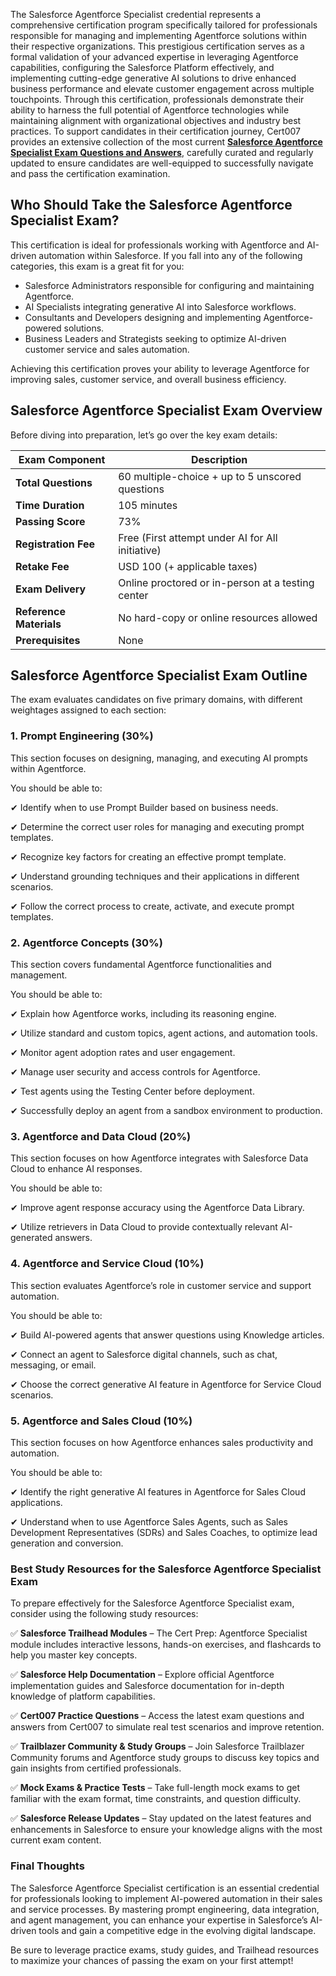 The Salesforce Agentforce Specialist credential represents a comprehensive certification program specifically tailored for professionals responsible for managing and implementing Agentforce solutions within their respective organizations. This prestigious certification serves as a formal validation of your advanced expertise in leveraging Agentforce capabilities, configuring the Salesforce Platform effectively, and implementing cutting-edge generative AI solutions to drive enhanced business performance and elevate customer engagement across multiple touchpoints. Through this certification, professionals demonstrate their ability to harness the full potential of Agentforce technologies while maintaining alignment with organizational objectives and industry best practices. To support candidates in their certification journey, Cert007 provides an extensive collection of the most current [**Salesforce Agentforce Specialist Exam Questions and Answers**](https://www.cert007.com/exam/salesforce-agentforce-specialist/), carefully curated and regularly updated to ensure candidates are well-equipped to successfully navigate and pass the certification examination.

## **Who Should Take the Salesforce Agentforce Specialist Exam?**

This certification is ideal for professionals working with Agentforce and AI-driven automation within Salesforce. If you fall into any of the following categories, this exam is a great fit for you:

- Salesforce Administrators responsible for configuring and maintaining Agentforce.
- AI Specialists integrating generative AI into Salesforce workflows.
- Consultants and Developers designing and implementing Agentforce-powered solutions.
- Business Leaders and Strategists seeking to optimize AI-driven customer service and sales automation.

Achieving this certification proves your ability to leverage Agentforce for improving sales, customer service, and overall business efficiency.

## **Salesforce Agentforce Specialist Exam Overview**

Before diving into preparation, let’s go over the key exam details:

| **Exam Component** | **Description** |
| --- | --- |
| **Total Questions** | 60 multiple-choice + up to 5 unscored questions |
| **Time Duration** | 105 minutes |
| **Passing Score** | 73% |
| **Registration Fee** | Free (First attempt under AI for All initiative) |
| **Retake Fee** | USD 100 (+ applicable taxes) |
| **Exam Delivery** | Online proctored or in-person at a testing center |
| **Reference Materials** | No hard-copy or online resources allowed |
| **Prerequisites** | None |

## **Salesforce Agentforce Specialist Exam Outline**

The exam evaluates candidates on five primary domains, with different weightages assigned to each section:

### **1. Prompt Engineering (30%)**

This section focuses on designing, managing, and executing AI prompts within Agentforce.

You should be able to:

✔ Identify when to use Prompt Builder based on business needs.

✔ Determine the correct user roles for managing and executing prompt templates.

✔ Recognize key factors for creating an effective prompt template.

✔ Understand grounding techniques and their applications in different scenarios.

✔ Follow the correct process to create, activate, and execute prompt templates.

### **2. Agentforce Concepts (30%)**

This section covers fundamental Agentforce functionalities and management.

You should be able to:

✔ Explain how Agentforce works, including its reasoning engine.

✔ Utilize standard and custom topics, agent actions, and automation tools.

✔ Monitor agent adoption rates and user engagement.

✔ Manage user security and access controls for Agentforce.

✔ Test agents using the Testing Center before deployment.

✔ Successfully deploy an agent from a sandbox environment to production.

### **3. Agentforce and Data Cloud (20%)**

This section focuses on how Agentforce integrates with Salesforce Data Cloud to enhance AI responses.

You should be able to:

✔ Improve agent response accuracy using the Agentforce Data Library.

✔ Utilize retrievers in Data Cloud to provide contextually relevant AI-generated answers.

### **4. Agentforce and Service Cloud (10%)**

This section evaluates Agentforce’s role in customer service and support automation.

You should be able to:

✔ Build AI-powered agents that answer questions using Knowledge articles.

✔ Connect an agent to Salesforce digital channels, such as chat, messaging, or email.

✔ Choose the correct generative AI feature in Agentforce for Service Cloud scenarios.

### **5. Agentforce and Sales Cloud (10%)**

This section focuses on how Agentforce enhances sales productivity and automation.

You should be able to:

✔ Identify the right generative AI features in Agentforce for Sales Cloud applications.

✔ Understand when to use Agentforce Sales Agents, such as Sales Development Representatives (SDRs) and Sales Coaches, to optimize lead generation and conversion.

### **Best Study Resources for the Salesforce Agentforce Specialist Exam**

To prepare effectively for the Salesforce Agentforce Specialist exam, consider using the following study resources:

✅ **Salesforce Trailhead Modules** – The Cert Prep: Agentforce Specialist module includes interactive lessons, hands-on exercises, and flashcards to help you master key concepts.

✅ **Salesforce Help Documentation** – Explore official Agentforce implementation guides and Salesforce documentation for in-depth knowledge of platform capabilities.

✅ **Cert007 Practice Questions** – Access the latest exam questions and answers from Cert007 to simulate real test scenarios and improve retention.

✅ **Trailblazer Community & Study Groups** – Join Salesforce Trailblazer Community forums and Agentforce study groups to discuss key topics and gain insights from certified professionals.

✅ **Mock Exams & Practice Tests** – Take full-length mock exams to get familiar with the exam format, time constraints, and question difficulty.

✅ **Salesforce Release Updates** – Stay updated on the latest features and enhancements in Salesforce to ensure your knowledge aligns with the most current exam content.

### **Final Thoughts**

The Salesforce Agentforce Specialist certification is an essential credential for professionals looking to implement AI-powered automation in their sales and service processes. By mastering prompt engineering, data integration, and agent management, you can enhance your expertise in Salesforce’s AI-driven tools and gain a competitive edge in the evolving digital landscape.

Be sure to leverage practice exams, study guides, and Trailhead resources to maximize your chances of passing the exam on your first attempt!
